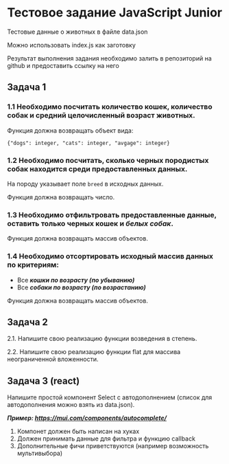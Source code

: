 # Тестовое задание JavaScript Junior

Тестовые данные о животных в файле data.json

Можно использовать index.js как заготовку

Результат выполнения задания необходимо залить в репозиторий на github и предоставить ссылку на него


## Задача 1
### 1.1 Необходимо посчитать количество кошек, количество собак и средний целочисленный возраст животных.

Функция должна возвращать объект вида:

`{"dogs": integer, "cats": integer, "avgage": integer}`

### 1.2 Необходимо посчитать, сколько черных породистых собак находится среди предоставленных данных.
На породу указывает поле `breed` в исходных данных.

Функция должна возвращать число.

### 1.3 Необходимо отфильтровать предоставленные данные, оставить только **черных кошек** и ***белых собак***.

Функция должна возвращать массив объектов.

### 1.4 Необходимо отсортировать исходный массив данных по критериям:
* Все ***кошки по возрасту (по убыванию)***
* Все ***собаки по возрасту (по возрастанию)***

Функция должна возвращать массив объектов.

## Задача 2
2.1. Напишите свою реализацию функции возведения в степень.

2.2. Напишите свою реализацию функции flat для массива неограниченной вложенности.

## Задача 3 (react)
Напишите простой компонент Select с автодополнением (список для автодополнения можно взять из data.json).

***Пример: https://mui.com/components/autocomplete/***
1. Компонет должен быть написан на хуках
2. Должен принимать данные для фильтра и функцию callback
3. Дополнительные фичи приветствуются (например возможность мультивыбора)
